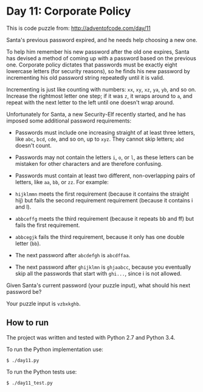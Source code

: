 Day 11: Corporate Policy
========================

This is code puzzle from:
<http://adventofcode.com/day/11>

Santa's previous password expired, and he needs help choosing a new one.

To help him remember his new password after the old one expires, Santa has devised a method of coming up with a password based on the previous one. Corporate policy dictates that passwords must be exactly eight lowercase letters (for security reasons), so he finds his new password by incrementing his old password string repeatedly until it is valid.

Incrementing is just like counting with numbers: `xx`, `xy`, `xz`, `ya`, `yb`, and so on. Increase the rightmost letter one step; if it was `z`, it wraps around to `a`, and repeat with the next letter to the left until one doesn't wrap around.

Unfortunately for Santa, a new Security-Elf recently started, and he has imposed some additional password requirements:

* Passwords must include one increasing straight of at least three letters, like `abc`, `bcd`, `cde`, and so on, up to `xyz`. They cannot skip letters; `abd` doesn't count.
* Passwords may not contain the letters `i`, `o`, or `l`, as these letters can be mistaken for other characters and are therefore confusing.
*  Passwords must contain at least two different, non-overlapping pairs of letters, like `aa`, `bb`, or `zz`.
For example:

* `hijklmmn` meets the first requirement (because it contains the straight hij) but fails the second requirement requirement (because it contains i and l).
* `abbceffg` meets the third requirement (because it repeats bb and ff) but fails the first requirement.
* `abbcegjk` fails the third requirement, because it only has one double letter (`bb`).
* The next password after `abcdefgh` is `abcdffaa`.
* The next password after `ghijklmn` is `ghjaabcc`, because you eventually skip all the passwords that start with `ghi...`, since i is not allowed.

Given Santa's current password (your puzzle input), what should his next password be?

Your puzzle input is `vzbxkghb`.

How to run
----------

The project was written and tested with Python 2.7 and Python 3.4.

To run the Python implementation use:
```
$ ./day11.py
```

To run the Python tests use:
```
$ ./day11_test.py
```

